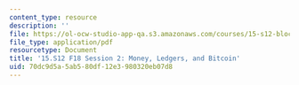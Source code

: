 ```yaml
---
content_type: resource
description: ''
file: https://ol-ocw-studio-app-qa.s3.amazonaws.com/courses/15-s12-blockchain-and-money-fall-2018/70dc9d5a5ab580df12e3980320eb07d8_MIT15_S12F18_ses2.pdf
file_type: application/pdf
resourcetype: Document
title: '15.S12 F18 Session 2: Money, Ledgers, and Bitcoin'
uid: 70dc9d5a-5ab5-80df-12e3-980320eb07d8
---
```

